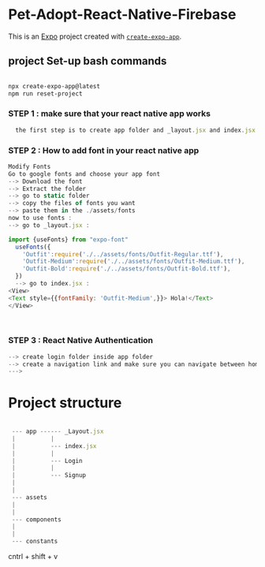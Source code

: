 # Pet-Adopt-React-Native-Firebase

This is an [Expo](https://expo.dev) project created with [`create-expo-app`](https://www.npmjs.com/package/create-expo-app).


## project Set-up bash commands

```bash

npx create-expo-app@latest
npm run reset-project
```

### STEP 1 : make sure that your react native app works 

```js
  the first step is to create app folder and _layout.jsx and index.jsx files and return any text

```
### STEP 2 : How to add font in your react native app

```js
Modify Fonts 
Go to google fonts and choose your app font
--> Download the font
--> Extract the folder 
--> go to static folder
--> copy the files of fonts you want
--> paste them in the ./assets/fonts
now to use fonts :
--> go to _layout.jsx :

import {useFonts} from "expo-font"
  useFonts({
    'Outfit':require('./../assets/fonts/Outfit-Regular.ttf'),
    'Outfit-Medium':require('./../assets/fonts/Outfit-Medium.ttf'),
    'Outfit-Bold':require('./../assets/fonts/Outfit-Bold.ttf'),
  })
  --> go to index.jsx :
<View>
<Text style={{fontFamily: 'Outfit-Medium',}}> Hola!</Text> 
</View>
      
    
```
### STEP 3 : React Native Authentication 

```js
--> create login folder inside app folder
--> create a navigation link and make sure you can navigate between home and Login Screen 
--->
```
#  Project structure
```js
                            
 --- app ------ _Layout.jsx                       
 |          |                                     
 |          --- index.jsx                             
 |          |                                       
 |          --- Login                          
 |          |                                         
 |          --- Signup                                                    
 |                                               
 |                                       
 --- assets                               
 |                                      
 |                                                                       
 --- components                                  
 |
 |
 --- constants           

```
cntrl + shift + v
